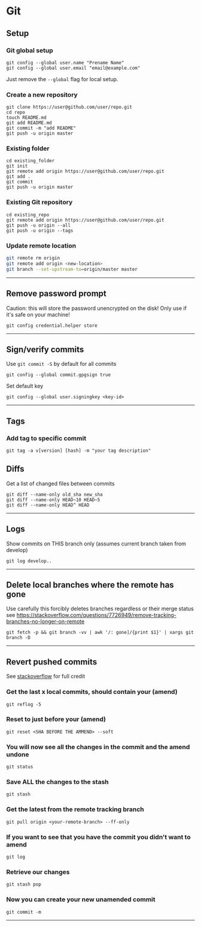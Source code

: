 # Git

## Setup

### Git global setup

    git config --global user.name "Prename Name"
    git config --global user.email "email@example.com"

Just remove the `--global` flag for local setup.

### Create a new repository

    git clone https://user@github.com/user/repo.git
    cd repo
    touch README.md
    git add README.md
    git commit -m "add README"
    git push -u origin master

### Existing folder

    cd existing_folder
    git init
    git remote add origin https://user@github.com/user/repo.git
    git add .
    git commit
    git push -u origin master

### Existing Git repository

    cd existing_repo
    git remote add origin https://user@github.com/user/repo.git
    git push -u origin --all
    git push -u origin --tags

### Update remote location

```bash
git remote rm origin
git remote add origin <new-location>
git branch --set-upstream-to=origin/master master
```

---

## Remove password prompt

Caution: this will store the password unencrypted on the disk! Only use if it's safe on your machine!

    git config credential.helper store

---

## Sign/verify commits

Use `git commit -S` by default for all commits

    git config --global commit.gpgsign true

Set default key

    git config --global user.signingkey <key-id>

---

## Tags

### Add tag to specific commit

    git tag -a v[version] [hash] -m "your tag description"

## Diffs

Get a list of changed files between commits

    git diff --name-only old_sha new_sha
    git diff --name-only HEAD~10 HEAD~5
    git diff --name-only HEAD^ HEAD

---

## Logs

Show commits on THIS branch only (assumes current branch taken from develop)

    git log develop..

---

## Delete local branches where the remote has gone

Use carefully this forcibly deletes branches regardless or their merge status see https://stackoverflow.com/questions/7726949/remove-tracking-branches-no-longer-on-remote

    git fetch -p && git branch -vv | awk '/: gone]/{print $1}' | xargs git branch -D

---

## Revert pushed commits

See [stackoverflow](https://stackoverflow.com/questions/1459150/how-to-undo-git-commit-amend-done-instead-of-git-commit/1459264) for full credit


### Get the last x local commits,  should contain your (amend)

    git reflog -5

### Reset to just before your (amend)

    git reset <SHA BEFORE THE AMMEND> --soft 

### You will now see all the changes in the commit and the amend undone
    git status

### Save ALL the changes to the stash
    git stash

### Get the latest from the remote tracking branch
    git pull origin <your-remote-branch> --ff-only

### If you want to see that you have the commit you didn't want to amend
    git log

### Retrieve our changes
    git stash pop

### Now you can create your new unamended commit
    git commit -m 

---
